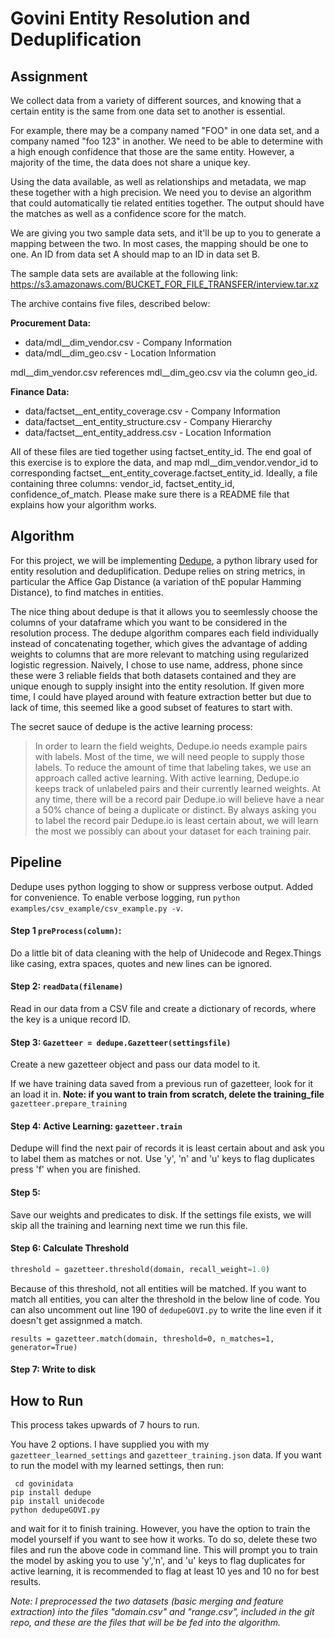 # Govini Entity Resolution and Deduplification

## Assignment

We collect data from a variety of different sources, and knowing that a certain entity is the same from one data set to another is essential.

For example, there may be a company named "FOO" in one data set, and a company named "foo 123" in another. We need to be able to determine with a high enough confidence that those are the same entity. However, a majority of the time, the data does not share a unique key.

Using the data available, as well as relationships and metadata, we map these together with a high precision. We need you to devise an algorithm that could automatically tie related entities together. The output should have the matches as well as a confidence score for the match.

We are giving you two sample data sets, and it'll be up to you to generate a mapping between the two. In most cases, the mapping should be one to one. An ID from data set A should map to an ID in data set B.

The sample data sets are available at the following link:
https://s3.amazonaws.com/BUCKET_FOR_FILE_TRANSFER/interview.tar.xz

The archive contains five files, described below:

<b>Procurement Data:</b>

- data/mdl__dim_vendor.csv - Company Information
- data/mdl__dim_geo.csv - Location Information

mdl__dim_vendor.csv references mdl__dim_geo.csv via the column geo_id.

<b>Finance Data:</b>

- data/factset__ent_entity_coverage.csv - Company Information
- data/factset__ent_entity_structure.csv - Company Hierarchy
- data/factset__ent_entity_address.csv - Location Information

All of these files are tied together using factset_entity_id.
The end goal of this exercise is to explore the data, and map mdl__dim_vendor.vendor_id to corresponding factset__ent_entity_coverage.factset_entity_id. Ideally, a file containing three columns: vendor_id, factset_entity_id, confidence_of_match. Please make sure there is a README file that explains how your algorithm works.

## Algorithm

For this project, we will be implementing [Dedupe](https://github.com/dedupeio/dedupe), a python library used for entity resolution and deduplification. Dedupe relies on string metrics, in particular the Affice Gap Distance (a variation of thE popular Hamming Distance), to find matches in entities.

The nice thing about dedupe is that it allows you to seemlessly choose the columns of your dataframe which you want to be considered in the resolution process. The dedupe algorithm compares each field individually instead of concatenating together, which gives the advantage of adding weights to columns that are more relevant to matching using regularized logistic regression. Naively, I chose to use name, address, phone since these were 3 reliable fields that both datasets contained and they are unique enough to supply insight into the entity resolution. If given more time, I could have played around with feature extraction better but due to lack of time, this seemed like a good subset of features to start with.

The secret sauce of dedupe is the active learning process:
>In order to learn the field weights, Dedupe.io needs example pairs with labels. Most of the time, we will need people to supply those labels. To reduce the amount of time that labeling takes, we use an approach called active learning.
>With active learning, Dedupe.io keeps track of unlabeled pairs and their currently learned weights. At any time, there will be a record pair Dedupe.io will believe have a near a 50% chance of being a duplicate or distinct. By always asking you to label the record pair Dedupe.io is least certain about, we will learn the most we possibly can about your dataset for each training pair.

## Pipeline
 Dedupe uses python logging to show or suppress verbose output. Added for convenience.  To enable verbose logging, run `python examples/csv_example/csv_example.py -v`.

#### Step 1 `preProcess(column)`:
Do a little bit of data cleaning with the help of Unidecode and Regex.Things like casing, extra spaces, quotes and new lines can be ignored.


#### Step 2: `readData(filename)`
Read in our data from a CSV file and create a dictionary of records, where the key is a unique record ID.

#### Step 3: `Gazetteer = dedupe.Gazetteer(settingsfile)`
Create a new gazetteer object and pass our data model to it.

If we have training data saved from a previous run of gazetteer, look for it an load it in.
<b> Note: if you want to train from scratch, delete the training_file </b>
`gazetteer.prepare_training`

#### Step 4: Active Learning: `gazetteer.train`
Dedupe will find the next pair of records it is least certain about and ask you to label them as matches or not. Use 'y', 'n' and 'u' keys to flag duplicates press 'f' when you are finished.

#### Step 5:
Save our weights and predicates to disk.  If the settings file exists, we will skip all the training and learning next time we run this file.

#### Step 6: Calculate Threshold
```Python
threshold = gazetteer.threshold(domain, recall_weight=1.0)
```

Because of this threshold, not all entities will be matched. If you want to match all entities, you can alter the threshold in the below line of code. You can also uncomment out line 190 of `dedupeGOVI.py` to write the line even if it doesn't get assignmed a match.

`results = gazetteer.match(domain, threshold=0, n_matches=1, generator=True)`

#### Step 7: Write to disk

## How to Run

This process takes upwards of 7 hours to run.

You have 2 options. I have supplied you with my `gazetteer_learned_settings` and `gazetteer_training.json` data. If you want to run the model with my learned settings, then run:
```consoleLabel
 cd govinidata
pip install dedupe
pip install unidecode
python dedupeGOVI.py
```

and wait for it to finish training. However, you have the option to train the model yourself if you want to see how it works. To do so, delete these two files and run the above code in command line. This will prompt you to train the model by asking you to use 'y','n', and 'u' keys to flag duplicates for active learning, it is recommended to flag at least 10 yes and 10 no for best results.

<i>Note: I preprocessed the two datasets (basic merging and feature extraction) into the files "domain.csv" and "range.csv", included in the git repo, and these are the files that will be be fed into the algorithm.</i>
